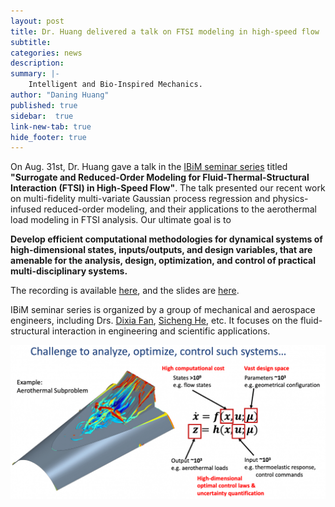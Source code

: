 ```yaml
---
layout: post
title: Dr. Huang delivered a talk on FTSI modeling in high-speed flow
subtitle:
categories: news
description:
summary: |-
    Intelligent and Bio-Inspired Mechanics.
author: "Daning Huang"
published: true
sidebar:  true
link-new-tab: true
hide_footer: true
---
```


On Aug. 31st, Dr. Huang gave a talk in the [IBiM seminar series](http://ibim-conference.com/) titled **"Surrogate and Reduced-Order Modeling for Fluid-Thermal-Structural Interaction (FTSI) in High-Speed Flow"**. The talk presented our recent work on multi-fidelity multi-variate Gaussian process regression and physics-infused reduced-order modeling, and their applications to the aerothermal load modeling in FTSI analysis. Our ultimate goal is to

**Develop efficient computational methodologies for dynamical systems of high-dimensional states, inputs/outputs, and design variables, that are amenable for the analysis, design, optimization, and control of practical multi-disciplinary systems.**

The recording is available [here](https://www.youtube.com/watch?v=xKAKG5ZPKsA), and the slides are [here](https://drive.google.com/file/d/1lPp1lh-ps9u8o3zTOjHK38yB3HjtwjTz/view?usp=sharing).

IBiM seminar series is organized by a group of mechanical and aerospace engineers, including Drs. [Dixia Fan](https://www.i4fsi.com/), [Sicheng He](https://mdolab.engin.umich.edu/staff_members/she), etc. It focuses on the fluid-structural interaction in engineering and scientific applications.

<img src="/img/post_2109.png" width="800"/>